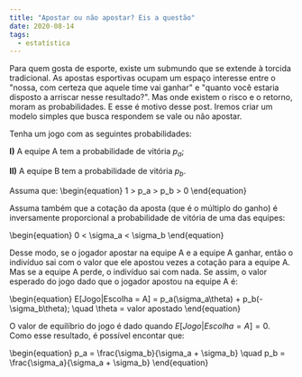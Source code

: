 ```yaml
---
title: "Apostar ou não apostar? Eis a questão"
date: 2020-08-14
tags:
  - estatística
---
```

Para quem gosta de esporte, existe um submundo que se extende à torcida tradicional. As apostas esportivas ocupam um espaço interesse entre o "nossa, com certeza 
que aquele time vai ganhar" e "quanto você estaria disposto a arriscar nesse resultado?". Mas onde existem o risco e o retorno, moram as probabilidades. E esse é motivo desse
post. Iremos criar um modelo simples que busca respondem se vale ou não apostar. 

Tenha um jogo com as seguintes probabilidades:

**I)** A equipe A tem a probabilidade de vitória $p_a$;

**II)** A equipe B tem a probabilidade de vitória $p_b$.

Assuma que:
\begin{equation} 1 > p_a > p_b > 0 \end{equation}

Assuma também que a cotação da aposta (que é o múltiplo do ganho) é inversamente proporcional a probabilidade de vitória de uma das equipes:

\begin{equation} 0 < \sigma_a < \sigma_b \end{equation}

Desse modo, se o jogador apostar na equipe A e a equipe A ganhar, então o indivíduo sai com o valor que ele apostou vezes a cotação para a equipe A. Mas se a equipe A perde, o indivíduo sai com nada. Se assim, o valor esperado do jogo dado que o jogador apostou na equipe A é:

\begin{equation} 
E[Jogo|Escolha = A] = p_a(\sigma_a\theta) + p_b(-\sigma_b\theta); \quad \theta = valor apostado
\end{equation}

O valor de equilíbrio do jogo é dado quando $E[Jogo|Escolha = A] = 0$. Como esse resultado, é possível encontar que:

\begin{equation} 
p_a = \frac{\sigma_b}{\sigma_a + \sigma_b} \quad p_b = \frac{\sigma_a}{\sigma_a + \sigma_b}
\end{equation}



